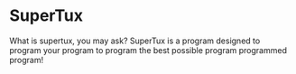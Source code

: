 # SuperTux
What is supertux, you may ask? SuperTux is a program designed to program your program to program the best possible program programmed program!
